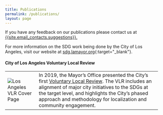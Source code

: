 ```yaml
---
title: Publications
permalink: /publications/
layout: page
---
```


If you have any feedback on our publications please contact us at <a href="mailto:{{site.email_contacts.suggestions}}">{{site.email_contacts.suggestions}}.</a> 

For more information on the SDG work being done by the City of Los Angeles, visit our website at [sdg.lamayor.org](http://sdg.lamayor.org){:target="_blank"}.

#### City of Los Angeles Voluntary Local Review
<table> 
  <tr> 
    <td><img src="https://images.squarespace-cdn.com/content/v1/5b4f63e14eddec374f416232/1564589944869-AWZOIZP5TOWM23O590E1/ke17ZwdGBToddI8pDm48kOCLKjLzX6iUpzpvKc6hZEN7gQa3H78H3Y0txjaiv_0fDoOvxcdMmMKkDsyUqMSsMWxHk725yiiHCCLfrh8O1z5QPOohDIaIeljMHgDF5CVlOqpeNLcJ80NK65_fV7S1Ufbfm8oEcZjtuw5EbFtwxlmUCt1Iq1gb94wbj_ncxpxSH3bqxw7fF48mhrq5Ulr0Hg/Los+Angeles+Voluntary+Local+Review+report+cover" alt="Los Angeles VLR Cover Page"</td> 
    <td>In 2019, the Mayor’s Office presented the City’s first <a href="https://sdg.lamayor.org/sites/g/files/wph1131/f/LA%27s_Voluntary_Local_Review_of_SDGs_2019.pdf">Voluntary Local Review</a>.
The VLR includes an alignment of major city initiatives to the SDGs at the target level, and highlights the City’s phased approach and methodology for localization and community engagement. </td> 
</table>

